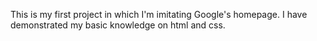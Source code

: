 This is my first project in which I'm imitating Google's homepage.
I have demonstrated my basic knowledge on html and css.

